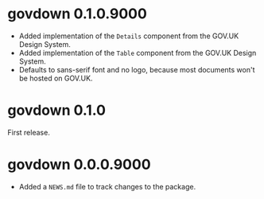 # govdown 0.1.0.9000

* Added implementation of the `Details` component from the GOV.UK Design System.
* Added implementation of the `Table` component from the GOV.UK Design System.
* Defaults to sans-serif font and no logo, because most documents won't be
    hosted on GOV.UK.

# govdown 0.1.0

First release.

# govdown 0.0.0.9000

* Added a `NEWS.md` file to track changes to the package.
